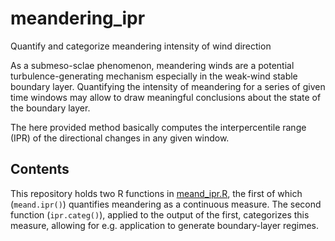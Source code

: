 # meandering_ipr
Quantify and categorize meandering intensity of wind direction

As a submeso-sclae phenomenon, meandering winds are a potential turbulence-generating mechanism especially in the weak-wind stable boundary layer.
Quantifying the intensity of meandering for a series of given time windows may allow to draw meaningful conclusions about the state of the boundary layer.

The here provided method basically computes the interpercentile range (IPR) of the directional changes in any given window.

## Contents

This repository holds two R functions in [meand_ipr.R](/meand_ipr.R), the first of which (`meand.ipr()`) quantifies meandering as a continuous measure.
The second function (`ipr.categ()`), applied to the output of the first, categorizes this measure, allowing for e.g. application to generate boundary-layer regimes.
